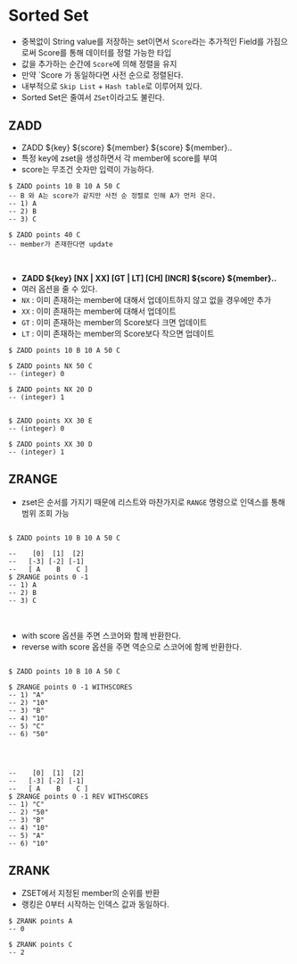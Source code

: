 # Sorted Set
- 중복없이 String value를 저장하는 set이면서 `Score`라는 추가적인 Field를 가짐으로써 Score를 통해 데이터를 정렬 가능한 타입
- 값을 추가하는 순간에 `Score`에 의해 정렬을 유지
- 만약 `Score 가 동일하다면 사전 순으로 정렬된다.
- 내부적으로 `Skip List` + `Hash table`로 이루어져 있다.
- Sorted Set은 줄여서 `ZSet`이라고도 불린다.


## ZADD
- ZADD ${key} ${score} ${member} ${score} ${member}..
- 특정 key에 zset을 생성하면서 각 member에 score를 부여
- score는 무조건 숫자만 입력이 가능하다.
```redis
$ ZADD points 10 B 10 A 50 C
-- B 와 A는 score가 같지만 사전 순 정렬로 인해 A가 먼저 온다.
-- 1) A
-- 2) B
-- 3) C

$ ZADD points 40 C
-- member가 존재한다면 update
```

<br>

- **ZADD ${key} [NX | XX] [GT | LT] [CH] [INCR] ${score} ${member}..**
- 여러 옵션을 줄 수 있다.
- `NX` : 이미 존재하는 member에 대해서 업데이트하지 않고 없을 경우에만 추가
- `XX` : 이미 존재하는 member에 대해서 업데이트
- `GT` : 이미 존재하는 member의 Score보다 크면 업데이트
- `LT` : 이미 존재하는 member의 Score보다 작으면 업데이트
```redis
$ ZADD points 10 B 10 A 50 C

$ ZADD points NX 50 C
-- (integer) 0

$ ZADD points NX 20 D
-- (integer) 1


$ ZADD points XX 30 E
-- (integer) 0

$ ZADD points XX 30 D
-- (integer) 1
```


## ZRANGE
- zset은 순서를 가지기 때문에 리스트와 마찬가지로 `RANGE` 명령으로 인덱스를 통해 범위 조회 가능
```redis

$ ZADD points 10 B 10 A 50 C

--    [0]  [1]  [2]
--   [-3] [-2] [-1]
--   [ A    B    C ]
$ ZRANGE points 0 -1
-- 1) A
-- 2) B
-- 3) C
```

<br>

- with score 옵션을 주면 스코어와 함께 반환한다.
- reverse with score 옵션을 주면 역순으로 스코어에 함께 반환한다.
```redis

$ ZADD points 10 B 10 A 50 C

$ ZRANGE points 0 -1 WITHSCORES
-- 1) "A"
-- 2) "10"
-- 3) "B"
-- 4) "10"
-- 5) "C"
-- 6) "50"




--    [0]  [1]  [2]
--   [-3] [-2] [-1]
--   [ A    B    C ]
$ ZRANGE points 0 -1 REV WITHSCORES
-- 1) "C"
-- 2) "50"
-- 3) "B"
-- 4) "10"
-- 5) "A"
-- 6) "10"
```

## ZRANK
- ZSET에서 지정된 member의 순위를 반환
- 랭킹은 0부터 시작하는 인덱스 값과 동일하다.
```redis
$ ZRANK points A
-- 0

$ ZRANK points C
-- 2
```

